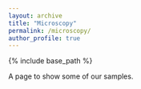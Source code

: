 ```yaml
---
layout: archive
title: "Microscopy"
permalink: /microscopy/
author_profile: true
---
```


{% include base_path %}

A page to show some of our samples.